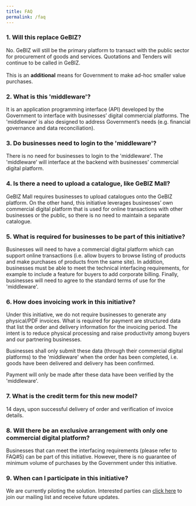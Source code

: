 ```yaml
---
title: FAQ
permalink: /faq
---
```


### 1. Will this replace GeBIZ?

No. GeBIZ will still be the primary platform to transact with the public sector for procurement of goods and services. Quotations and Tenders will continue to be called in GeBIZ.<BR><BR>
This is an **additional** means for Government to make ad-hoc smaller value purchases.

### 2. What is this 'middleware'?

It is an application programming interface (API) developed by the Government to interface with businesses’ digital commercial platforms. The 'middleware' is also designed to address Government’s needs (e.g. financial governance and data reconciliation). 

### 3. Do businesses need to login to the 'middleware'?

There is no need for businesses to login to the 'middleware'. The 'middleware' will interface at the backend with businesses’ commercial digital platform.

### 4. Is there a need to upload a catalogue, like GeBIZ Mall?

GeBIZ Mall requires businesses to upload catalogues onto the GeBIZ platform. On the other hand, this initiative leverages businesses’ own commercial digital platform that is used for online transactions with other businesses or the public, so there is no need to maintain a separate catalogue.

### 5. What is required for businesses to be part of this initiative? 
Businesses will need to have a commercial digital platform which can support online transactions (i.e. allow buyers to browse listing of products and make purchases of products from the same site). In addition, businesses must be able to meet the technical interfacing requirements, for example to include a feature for buyers to add corporate billing. Finally, businesses will need to agree to the standard terms of use for the 'middleware'. 

### 6. How does invoicing work in this initiative? 
Under this initiative, we do not require businesses to generate any physical/PDF invoices. What is required for payment are structured data that list the order and delivery information for the invoicing period. The intent is to reduce physical processing and raise productivity among buyers and our partnering businesses. 

Businesses shall only submit these data (through their commercial digital platforms) to the 'middleware' when the order has been completed, i.e. goods have been delivered and delivery has been confirmed. 

Payment will only be made after these data have been verified by the 'middleware'. 

### 7. What is the credit term for this new model?
14 days, upon successful delivery of order and verification of invoice details.

### 8. Will there be an exclusive arrangement with only one commercial digital platform? 

Businesses that can meet the interfacing requirements (please refer to FAQ#5) can be part of this initiative. However, there is no guarantee of minimum volume of purchases by the Government under this initiative.

### 9. When can I participate in this initiative?

We are currently piloting the solution. Interested parties can [click here](https://go.gov.sg/ecompartnermailing) to join our mailing list and receive future updates.
